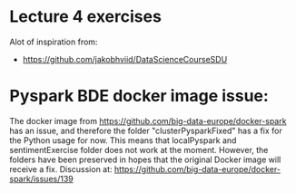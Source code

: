 # Lecture 4 exercises

Alot of inspiration from: 
* https://github.com/jakobhviid/DataScienceCourseSDU

# Pyspark BDE docker image issue:
The docker image from https://github.com/big-data-europe/docker-spark has an issue, and therefore the folder "clusterPysparkFixed" has a fix for the Python usage for now.
This means that localPyspark and sentimentExercise folder does not work at the moment. However, the folders have been preserved in hopes that the original Docker image will receive a fix.
Discussion at: https://github.com/big-data-europe/docker-spark/issues/139
